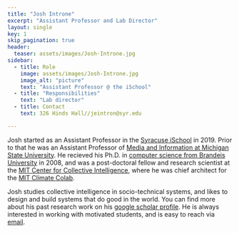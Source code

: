 ```yaml
---
title: "Josh Introne"
excerpt: "Assistant Professor and Lab Director"
layout: single
key: 1
skip_pagination: true
header:
  teaser: assets/images/Josh-Introne.jpg
sidebar:
  - title: Role
    image: assets/images/Josh-Introne.jpg
    image_alt: "picture"
    text: "Assistant Professor @ the iSchool"
  - title: "Responsibilities"
    text: "Lab director"
  - title: Contact
    text: 326 Hinds Hall//jeintron@syr.edu

---
```


Josh started as an Assistant Professor in the [Syracuse iSchool](https://ischool.syr.edu) in 2019.  Prior to that he was an Assistant Professor of [Media and Information at Michigan State University](https://comartsci.msu.edu/departments/media-and-information).  He recieved his Ph.D. in [computer science from Brandeis University](https://www.brandeis.edu/computer-science/) in 2008, and was a post-doctoral fellow and research scientist at the [MIT Center for Collective Intelligence](https://cci.mit.edu), where he was chief architect for the [MIT Climate Colab](https://climatecolab.org).

Josh studies collective intelligence in socio-technical systems, and likes to design and build systems that do good in the world. You can find more about his past research work on his [google scholar profile](https://scholar.google.com/citations?user=-u-TgXAAAAAJ&hl=en).  He is always interested in working with motivated students, and is easy to reach via [email](mailto:jeintron@syr.edu).  